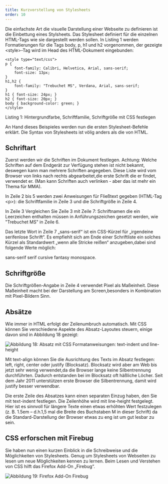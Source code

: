 ```yaml
---
title: Kurzvorstellung von Stylesheets
order: 10
---
```

Die einfachste Art die visuelle Darstellung einer Webseite zu definieren ist die Einbettung eines Stylsheets. Das Stylesheet definiert für die einzelnen HTML-Tags wie sie dargestellt werden sollen. In Listing 1 werden Formatierungen für die Tags body, p, h1 und h2 vorgenommen, der gezeigte &lt;style&gt;-Tag wird im Head des HTML-Dokument eingebunden:

    <style type="text/css">
    p {
        font-family: Calibri, Helvetica, Arial, sans-serif; 
        font-size: 13px;
    }
    h1,h2 {
        font-family: "Trebuchet MS", Verdana, Arial, sans-serif;
    }
    h1 { font-size: 24px; }
    h2 { font-size: 20px; }
    body { background-color: green; }
    </style>
Listing 1:  Hintergrundfarbe, Schriftfamilie, Schriftgröße mit CSS festlegen

An Hand dieses Beispieles werden nun die ersten Stylesheet-Befehle erklärt. Die Syntax von Stylesheets ist völig anders als die von HTML. 

Schriftart
-----------
Zuerst werden wir die Schriften im Dokument festlegen.  Achtung: Welche Schriften auf dem Endgerät zur Verfügung stehen ist nicht bekannt, deswegen kann man mehrere Schriften angegeben. Diese Liste wird vom Browser von links nach rechts abgearbeitet,die erste Schrift die er findet, verwendet er. (Man kann Schriften auch verlinken - aber das ist mehr ein Thema für MMA).

In Zeile 2 bis 5 werden zwei Anweisungen für Fließtext gegeben (HTML-Tag &lt;p&gt;): die Schriftfamilie in Zeile 3 und die Schriftgröße in Zeile 4. 

In Zeile 3 Vergleichen Sie Zeile 3 mit Zeile 7: Schriftnamen die ein Leerzeichen enthalten müssen in Anführungszeichen gesetzt werden, wie "Trebuchet MS" in Zeile 6. 

Das letzte Wort in Zeile 7 „sans-serif“ ist ein CSS-Kürzel für „irgendeine serifenlose Schrift“. Es empfiehlt sich am Ende einer Schriftliste ein solches Kürzel als Standardwert „wenn alle Stricke reißen“  anzugeben,dabei sind folgende Werte möglich:

sans-serif serif cursive fantasy monospace. 

Schriftgröße
---------------
Die Schriftgrößen-Angabe in Zeile 4 verwendet Pixel als Maßeinheit. Diese Maßeinheit macht bei der Darstellung am Screen,besonders in Kombination mit Pixel-Bildern Sinn. 

Absätze
---------
Wie immer in HTML erfolgt der Zeilenumbruch automatisch. Mit CSS können Sie verschiedene Aspekte des Absatz-Layoutes steuern, einige davon sind in Abbildung 18 gezeigt:


![Abbildung 18: Absatz mit CSS Formatanweisungen: text-indent und line-height](/images/image066.png)

Mit text-align können Sie die Ausrichtung des Texts im Absatz festlegen: left, right, center oder justify (Blocksatz). Blocksatz wird aber am Web bis jetzt sehr wenig verwendet,da die Browser lange keine Silbentrennung durchführten. Dadurch entstanden bei  im Blocksatz oft häßliche Löcher. Seit dem Jahr 2011 unterstützen erste Browser die Silbentrennung, damit wird justify besser verwendbar.

Die erste Zeile des Absatzes kann einen separaten Einzug haben, den Sie mit text-indent festlegen. Die Zeilenhöhe wird mit line-height festgelegt. Hier ist es sinnvoll für längere Texte einen etwas erhöhten Wert festzulegen (z. B. 1.5em – d.h.1,5 mal die Breite des Buchstaben M in dieser Schrift) da die Standard-Darstellung der Browser etwas zu eng ist um gut lesbar zu sein. 

CSS erforschen mit Firebug
---------------------------
Sie haben nun einen kurzen Einblick in die Schreibweise und die Möglichkeiten von Stylesheets. Genug um Stylesheets von Webseiten zu lesen um neue Möglichkeiten kennen zu lernen. Beim Lesen und Verstehen von CSS hilft das Firefox Add-On „Firebug“.


![Abbildung 19: Firefox Add-On Firebug](/images/image072.png)

